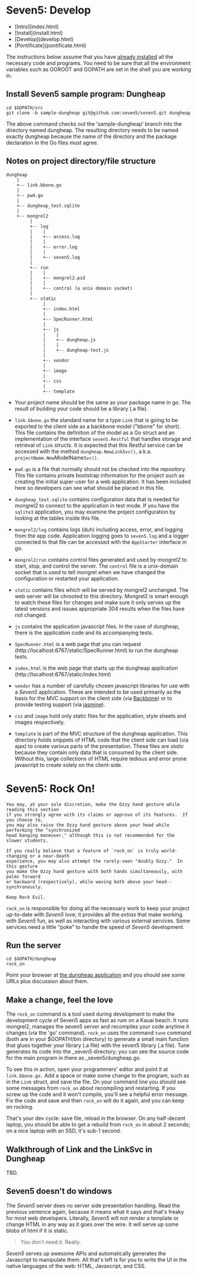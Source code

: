 # Seven5: Develop

<nav>
  <ul>
    <li>[Intro](index.html)</li>
    <li>[Install](install.html)</li>
    <li>[Develop](develop.html)</li>
    <li>[Pontificate](pontificate.html)</li>
  </ul>
</nav>

The instructions below assume that you have [already installed](install.html) all the necessary code and programs.  You need to be sure that all the environment variables such as GOROOT and GOPATH are set in the shell you are working in.

## Install Seven5 sample program: Dungheap

	cd $GOPATH/src
	git clone -b sample-dungheap git@github.com:seven5/seven5.git dungheap

The above command checks out the 'sample-dungheap' branch into the directory named dungheap. The resulting directory needs to be named exactly dungheap because the name of the directory and the package declaration in the Go files must agree.

## Notes on project directory/file structure

    dungheap
        |
        +-- link.bbone.go 
        |
        +-- pwd.go 
        |
        +-- dungheap_test.sqlite 
        |
        +-- mongrel2
             |
             +-- log
             |    |
             |    +-- access.log 
             |    |
             |    +-- error.log 
             |    |
             |    +-- seven5.log 
             |     
             +-- run
             |    |
             |    +-- mongrel2.pid 
             |    |
             |    +-- control (a unix domain socket)
             |
             +-- static
                  |
                  +-- index.html
                  |
                  +-- SpecRunner.html
                  |
                  +-- js
                  |    |
                  |    +-- dungheap.js
                  |    |
                  |    +-- dungheap-test.js
                  |
                  +-- vendor
                  |
                  +-- image
                  |
                  +-- css
                  |
                  +-- template

* Your project name should be the same as your package name in go.  The result of building your code should be a library (.a file).

* `link.bbone.go` the standard name for a type `Link` that is going to be exported to the client side as a backbone model ("bbone" for short).  This file contains the definition of the model as a Go struct and an implementation of the interface `seven5.Restful` that handles storage and retrieval of `Link` structs.  It is expected that this Restful service can be accessed with the method `dungheap.NewLinkSvc()`, a.k.a.  `projectName.New`ModelName`Svc()`.  

* `pwd.go` is a file that normally should not be checked into the repository.  This file contains private bootstrap information for the project such as creating the initial super-user for a web application.  It has been included here so developers can see what should be placed in this file.

* `dungheap_test.sqlite` contains configuration data that is needed for mongrel2 to connect to the application in test mode.  If you have the `sqlite3` application, you may examine the project configuration by looking at the tables inside this file.

* `mongrel2/log` contains logs (duh) including access, error, and logging from the app code.  Application logging goes to `seven5.log` and a logger connected to that file can be accessed with the `AppStarter` interface in go.

* `mongrel2/run` contains control files generated and used by mongrel2 to start, stop, and control the server. The `control` file is a unix-domain socket that is used to tell mongrel when we have changed the configuration or restarted your application.

* `static` contains files which will be served by mongrel2 unchanged. The web server will be chrooted to this directory.   Mongrel2 is smart enough to watch these files for changes and make sure it only serves up the latest versions and issues appropriate 304 results when the files have not changed.

* `js` contains the application javascript files.  In the case of dungheap, there is the application code and its accompanying tests.

* `SpecRunner.html` is a web page that you can request (http://localhost:6767/static/SpecRunner.html) to run the dungheap tests.

* `index.html` is the web page that starts up the dungheap application (http://localhost:6767/static/index.html)

* `vendor` has a number of carefully chosen javascript libraries for use with a *Seven5* application.  These are intended to be used primarily as the basis for the MVC support on the client side (via [Backbone](http://documentcloud.github.com/backbone/)) or to provide testing support (via [jasmine](http://pivotal.github.com/jasmine/)).

* `css` and `image` hold only static files for the application, style sheets and images respectively.

* `template` is part of the MVC structure of the dungheap application.  This directory holds snippets of HTML code that the client side can load (via ajax) to create various parts of the presentation.  These files are _static_ because they contain only data that is consumed by the client side.  Without this, large collections of HTML require tedious and error prone javascript to create solely on the client-side.

# Seven5: Rock On!

	You may, at your sole discretion, make the Ozzy hand gesture while reading this section
	if you strongly agree with its claims or approve of its features.  If you choose to,
	you may also raise the Ozzy hand gesture above your head while performing the "synchronized
	head banging maneuver," although this is not recommended for the slower students.
		
	If you really believe that a feature of `rock_on` is truly world-changing or a near-death 
	experience, you may also attempt the rarely-seen "doubly Ozzy."  In this gesture 
	you make the Ozzy hand gesture with both hands simultaneously, with palms forward 
	or backward (respectively), while waving both above your head--synchronously.  
	
	Keep Rock Evil.
	
`rock_on` is responsible for doing all the necessary work to keep your project up-to-date with *Seven5* love; it provides all the _extras_ that make working with *Seven5* fun, as well as interacting with various external services.  Some services need a little "poke" to handle the speed of *Seven5* development.

## Run the server

	cd $GOPATH/dungheap
	rock_on

Point your browser at [the dungheap application](http://127.0.0.1:6767/index.html) and you should see some URLs plus discussion about them.

## Make a change, feel the love

The `rock_on` command is a tool used during development to make the development cycle of Seven5 apps as fast as rum on a Kauai beach. It runs mongrel2, manages the seven5 server and recompiles your code anytime it changes (via the 'go' command).  `rock_on` uses the command `tune`  command (both are in your $GOPATH/bin directory) to generate a small main function that glues together your library (.a file) with the seven5 library (.a file).  Tune generates its code into the _seven5 directory; you can see the source code for the main program in there as _seven5/dungheap.go.

To see this in action, open your programmers' editor and point it at `link.bbone.go.` Add a space or make some change to the program, such as in the `Link` struct, and save the file.  On your command line you should see some messages from `rock_on` about recompiling and restarting. If you screw up the code and it won't compile, you'll see a helpful error message. Fix the code and save and then `rock_on` will do it again, and you can keep on rocking.

That's your dev cycle: save file, reload in the browser.  On any half-decent laptop, you should be able to get a rebuild from `rock_on` in about 2 seconds; on a nice laptop with an SSD, it's sub-1 second.


## Walkthrough of Link and the LinkSvc in Dungheap

TBD.

## Seven5 doesn't do windows

The *Seven5* server does no server side presentation handling.  Read the previous sentence again, because it means what it says and that's freaky for most web developers.  Literally, *Seven5* will not render a template or change HTML in any way as it goes over the wire.  It will serve up some blobs of html if it is static.

>You don't need it. Really.

*Seven5* serves up awesome APIs and automatically generates the Javascript to manipulate them.  All that's left is for you to write the UI in the native languages of the web: HTML, Javascript, and CSS.
